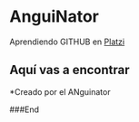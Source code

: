 # AnguiNator

 Aprendiendo GITHUB en [Platzi](https://platzi.com/ "PLATZI") 

## Aquí vas a encontrar

*Creado por el ANguinator



###End